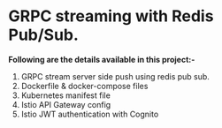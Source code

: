 # GRPC streaming with Redis Pub/Sub.

**Following are the details available in this project:-**
1. GRPC stream server side push using redis pub sub.
2. Dockerfile & docker-compose files
3. Kubernetes manifest file
4. Istio API Gateway config
5. Istio JWT authentication with Cognito
